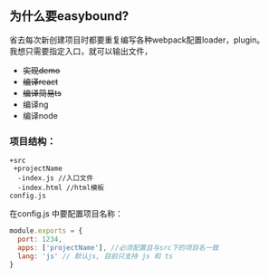 
## 为什么要easybound?
省去每次新创建项目时都要重复编写各种webpack配置loader，plugin。<br/>
我想只需要指定入口，就可以输出文件，
  
- <del>实现demo</del>
- <del>编译react</del>
- <del>编译简易ts</del>
- 编译ng
- 编译node

### 项目结构：
```
+src
 +projectName
  -index.js //入口文件
  -index.html //html模板
config.js
```
在config.js 中要配置项目名称：
```javascript
module.exports = {
  port: 1234,
  apps: ['projectName'], //必须配置且与src下的项目名一致
  lang: 'js' // 默认js, 目前只支持 js 和 ts
}
```
